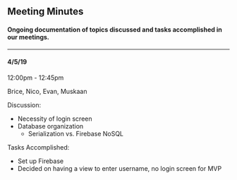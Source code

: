 ## Meeting Minutes

#### Ongoing documentation of topics discussed and tasks accomplished in our meetings.

---
#### 4/5/19
12:00pm - 12:45pm

Brice, Nico, Evan, Muskaan

Discussion:
* Necessity of login screen
* Database organization
    * Serialization vs. Firebase NoSQL

Tasks Accomplished:
* Set up Firebase
* Decided on having a view to enter username, no login screen for MVP
